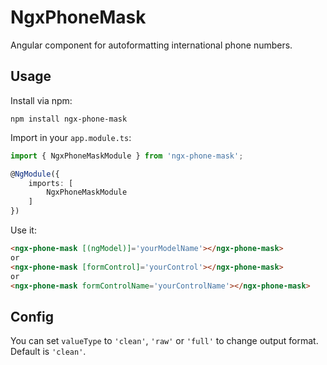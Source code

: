 # NgxPhoneMask

Angular component for autoformatting international phone numbers.

## Usage
Install via npm:
```shell
npm install ngx-phone-mask
```

Import in your `app.module.ts`:
```ts
import { NgxPhoneMaskModule } from 'ngx-phone-mask';

@NgModule({
	imports: [
		NgxPhoneMaskModule
	]
})
```

Use it:
```html
<ngx-phone-mask [(ngModel)]='yourModelName'></ngx-phone-mask>
or
<ngx-phone-mask [formControl]='yourControl'></ngx-phone-mask>
or
<ngx-phone-mask formControlName='yourControlName'></ngx-phone-mask>
```

## Config
You can set `valueType` to `'clean'`, `'raw'` or `'full'` to change output format.
Default is `'clean'`.